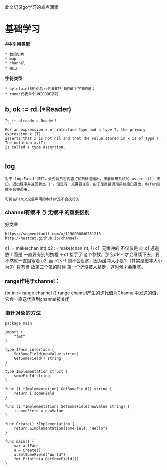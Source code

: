 此文记录go学习的点点滴滴

# 基础学习

**4中引用类型**
    
    * 数组切片
    * map       
    * channel
    * 接口
**字符类型**

    * byte(uint8的别名):代表UTF-8的单个字节的值；
    * rune:代表单个UNICODE字符
    
    
   
   
  b, ok := rd.(*Reader)
  ------
    Is it already a Reader?
	```
	For an expression x of interface type and a type T, the primary expression x.(T) 
	asserts that x is not nil and that the value stored in x is of type T. The notation x.(T)
	is called a type assertion.
	```
	
	
  log
  ----
	
	对于 log.Fatal 接口，会先将日志内容打印到标准输出，接着调用系统的 os.exit(1) 接口，退出程序并返回状态 1 。但是有一点需要注意，由于是直接调用系统接口退出，defer函数不会被调用，
	
	可见在Panic之后声明的defer是不会执行的
	
### channel有缓冲 与 无缓冲 的重要区别
  
  好文章
    
    https://segmentfault.com/a/1190000006261218
    http://hustcat.github.io/channel/
    
  c1 := make(chan int)
  c2 := make(chan int, 1)
  c1: 无缓冲的 不仅仅是 向 c1 通道放 1 而是 一直要有别的携程 <-c1 接手了 这个参数，那么c1<-1才会继续下去，要不然就一直阻塞着
  c2: 而 c2<-1 则不会阻塞，因为缓冲大小是1 （其实是缓冲大小为0）只有当 放第二个值的时候 第一个还没被人拿走，这时候才会阻塞。
  
### range作用于channel：
    
  for in := range channel {}
  range channel产生的迭代值为Channel中发送的值，它会一直迭代直到channel被关闭

### 指针对象的方法

```
package main

import (
    "fmt"
)

type IFace interface {
    SetSomeField(newValue string)
    GetSomeField() string
}

type Implementation struct {
    someField string
}    

func (i *Implementation) GetSomeField() string {
    return i.someField
}

func (i *Implementation) SetSomeField(newValue string) {
    i.someField = newValue
}

func Create() *Implementation {
    return &Implementation{someField: "Hello"}
}

func main() {
    var a IFace
    a = Create()
    a.SetSomeField("World")
    fmt.Println(a.GetSomeField())
}

```
  
  